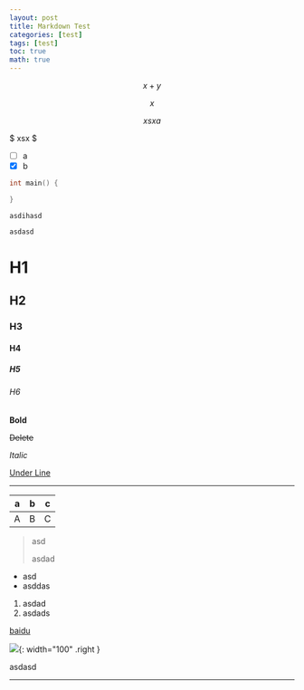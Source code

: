 ```yaml
---
layout: post
title: Markdown Test
categories: [test]
tags: [test]
toc: true
math: true
---
```


$$x + y$$

$$x$$

$$
xsxa
$$

$ xsx $

- [ ] a
- [x] b

```cpp
int main() {

}
```

```
asdihasd
```

`asdasd`

# H1

## H2

### H3

#### H4

##### H5

###### H6

**Bold**

~~Delete~~

*Italic*

<u>Under Line</u>

---

| a   | b   | c   |
| --- | --- | --- |
| A   | B   | C   |

> asd
> 
> asdad

* asd
* asddas
1. asdad
2. asdads

[baidu](https://www.baidu.com)

![](https://cdn.luogu.com.cn/upload/image_hosting/q20idjle.png){: width="100" .right }

asdasd

---
